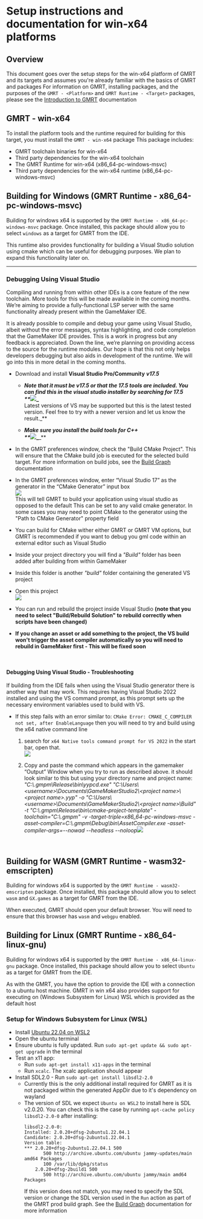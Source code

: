 # Setup instructions and documentation for win-x64 platforms

## Overview

This document goes over the setup steps for the win-x64 platform of GMRT and its targets and assumes you're already familiar with the basics of GMRT and packages
For information on GMRT, installing packages, and the purposes of the `GMRT - <Platform>` and `GMRT Runtime - <Target>` packages, please see the [Introduction to GMRT](../../GMRT-beta-intro-and-setup-instructions.md) documentation

## GMRT - win-x64

To install the platform tools and the runtime required for building for this target, you must install the `GMRT - win-x64` package
This package includes:
  - GMRT toolchain binaries for win-x64
  - Third party dependencies for the win-x64 toolchain
  - The GMRT Runtime for win-x64 (x86_64-pc-windows-msvc)
  - Third party dependencies for the win-x64 runtime (x86_64-pc-windows-msvc)

## Building for Windows (GMRT Runtime - x86_64-pc-windows-msvc)

Building for windows x64 is supported by the `GMRT Runtime - x86_64-pc-windows-msvc` package.
Once installed, this package should allow you to select `windows` as a target for GMRT from the IDE.

This runtime also provides functionality for building a Visual Studio solution using cmake which can be useful for debugging purposes. We plan to expand this functionality later on.

<hr>

### Debugging Using Visual Studio

Compiling and running from within other IDEs is a core feature of the new toolchain. More tools for this will be made available in the coming months. We’re aiming to provide a fully-functional LSP server with the same functionality already present within the GameMaker IDE.

It is already possible to compile and debug your game using Visual Studio, albeit without the error messages, syntax highlighting, and code completion that the GameMaker IDE provides. This is a work in progress but any feedback is appreciated. Down the line, we’re planning on providing access to the source for the runtime modules. Our hope is that this not only helps developers debugging but also aids in development of the runtime. We will go into this in more detail in the coming months.

- Download and install **Visual Studio Pro/Community** **_v17.5_**

  - **_Note that it must be v17.5 or that the 17.5 tools are included. You can find this in the visual studio installer by searching for 17.5\
    **_![](1.png)_**\
    Latest versions of VS may be supported but this is the latest tested version. Feel free to try with a newer version and let us know the result._**

  - **_Make sure you install the build tools for C++\
    **_![](2.png)_**_**

- In the GMRT preferences window, check the "Build CMake Project". This will ensure that the CMake build job is executed for the selected build target.
  For more information on build jobs, see the [Build Graph](../../gmrt/toolchain/Build-Graph.md) documentation

- In the GMRT preferences window, enter “Visual Studio 17” as the generator in the “CMake Generator” input box\
  ![](3.png)\
  This will tell GMRT to build your application using visual studio as opposed to the default
  This can be set to any valid cmake generator. In some cases you may need to point CMake to the generator using the "Path to CMake Generator" property field 

- You can build for CMake wither either GMRT or GMRT VM options, but GMRT is recommended if you want to debug you gml code within an external editor such as Visual Studio

- Inside your project directory you will find a _"Build"_ folder has been added after building from within GameMaker

- Inside this folder is another _"build"_ folder containing the generated VS project

- Open this project\
  ![](4.png)

- You can run and rebuild the project inside Visual Studio **(note that you need to select "Build/Rebuild Solution" to rebuild correctly when scripts have been changed)**

- **If you change an asset or add something to the project, the VS build won't trigger the asset compiler automatically so you will need to rebuild in GameMaker first - This will be fixed soon**

<br>

#### Debugging Using Visual Studio - Troubleshooting

If building from the IDE fails when using the Visual Studio generator there is another way that may work. This requires having Visual Studio 2022 installed and using the VS command prompt, as this prompt sets up the necessary environment variables used to build with VS.

- If this step fails with an error similar to: `CMake Error: CMAKE_C_COMPILER not set, after EnableLanguage` then you will need to try and build using the x64 native command line

  1. search for `x64 Native tools command prompt for VS 2022` in the start bar, open that.\
     ![](5.png)

  2. Copy and paste the command which appears in the gamemaker “Output” Window when you try to run as described above. it should look similar to this but using your directory name and project name:\
     _"C:\\.gmpm\Release\bin\yypcd.exe" "C:\Users\\\<username>\Documents\GameMakerStudio2\\\<project name>\\\<project name>.yyp" -o "C:\Users\\\<username>\Documents\GameMakerStudio2\\\<project name>\Build" -t "C:\\.gmpm\Release\bin\cmake-project-template" -toolchain="C:\\.gmpm" -v -target-triple=x86\_64-pc-windows-msvc -asset-compiler=C:\\.gmpm\Debug\bin\AssetCompiler.exe -asset-compiler-args=--nowad --headless --noloop_![](6.png)
<br>


## Building for WASM (GMRT Runtime - wasm32-emscripten)

Building for windows x64 is supported by the `GMRT Runtime - wasm32-emscripten` package.
Once installed, this package should allow you to select `wasm` and `GX.games` as a target for GMRT from the IDE.

When executed, GMRT should open your default browser. You will need to ensure that this browser has `wasm` and `webgpu` enabled.


## Building for Linux (GMRT Runtime - x86_64-linux-gnu)

Building for windows x64 is supported by the `GMRT Runtime - x86_64-linux-gnu` package.
Once installed, this package should allow you to select `Ubuntu` as a target for GMRT from the IDE.

As with the GMRT, you have the option to provide the IDE with a connection to a ubuntu host machine.
GMRT in win x64 also provides support for executing on (Windows Subsystem for Linux) WSL which is provided as the default host

### Setup for Windows Subsystem for Linux (WSL)

- Install [Ubuntu 22.04 on WSL2](https://documentation.ubuntu.com/wsl/en/latest/howto/install-ubuntu-wsl2/)
- Open the ubuntu terminal
- Ensure ubuntu is fully updated. Run `sudo apt-get update && sudo apt-get upgrade` in the terminal
- Test an x11 app:
    - Run `sudo apt-get install x11-apps` in the terminal
    - Run `xcalc`. The xcalc application should appear
- Install SDL2.0 - Run `sudo apt-get install libsdl2-2.0`
    - Currently this is the only additional install required for GMRT as it is not packaged within the generated AppDir due to it's dependency on wayland
    - The version of SDL we expect `Ubuntu on WSL2` to install here is SDL v2.0.20. You can check this is the case by running `apt-cache policy libsdl2-2.0-0` after installing:
      ```
      libsdl2-2.0-0:
      Installed: 2.0.20+dfsg-2ubuntu1.22.04.1
      Candidate: 2.0.20+dfsg-2ubuntu1.22.04.1
      Version table:
      *** 2.0.20+dfsg-2ubuntu1.22.04.1 500
             500 http://archive.ubuntu.com/ubuntu jammy-updates/main amd64 Packages
             100 /var/lib/dpkg/status
          2.0.20+dfsg-2build1 500
             500 http://archive.ubuntu.com/ubuntu jammy/main amd64 Packages
      ```
      If this version does not match, you may need to specify the SDL version or change the SDL version used in the `Run` action as part of the GMRT prod build graph. See the [Build Graph](../../gmrt/toolchain/Build-Graph.md) documentation for more information
